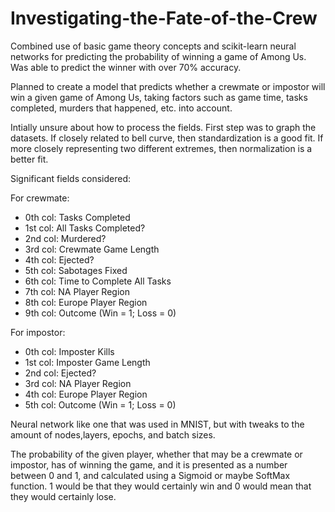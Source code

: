 # Investigating-the-Fate-of-the-Crew
Combined use of basic game theory concepts and scikit-learn neural networks for predicting the probability of winning a game of Among Us. Was able to predict the winner with over 70% accuracy.

Planned to create a model that predicts whether a crewmate or impostor will win a given game of Among Us, taking factors such as game time, tasks completed, murders that happened, etc. into account.

Intially unsure about how to process the fields. First step was to graph the datasets. If closely related to bell curve, then standardization is a good fit. If more closely representing two different extremes, then normalization is a better fit. 

Significant fields considered:

For crewmate:
* 0th col: Tasks Completed
* 1st col: All Tasks Completed?
* 2nd col: Murdered?
* 3rd col: Crewmate Game Length
* 4th col: Ejected?
* 5th col: Sabotages Fixed
* 6th col: Time to Complete All Tasks
* 7th col: NA Player Region
* 8th col: Europe Player Region
* 9th col: Outcome (Win = 1; Loss = 0)

For impostor:
* 0th col: Imposter Kills
* 1st col: Imposter Game Length
* 2nd col: Ejected?
* 3rd col: NA Player Region
* 4th col: Europe Player Region
* 5th col: Outcome (Win = 1; Loss = 0)

Neural network like one that was used in MNIST, but with tweaks to the amount of nodes,layers, epochs, and batch sizes.

The probability of the given player, whether that may be a crewmate or impostor, has of winning the game, and it is presented as a number between 0 and 1, and calculated using a Sigmoid or maybe SoftMax function. 1 would be that they would certainly win and 0 would mean that they would certainly lose.


